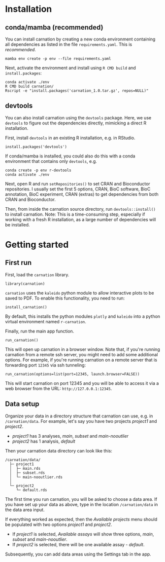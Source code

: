 # Installation

## conda/mamba (recommended)

You can install carnation by creating a new conda environment containing
all dependencies as listed in the file `requirements.yaml`. This is *recommended*.

```
mamba env create -p env --file requirements.yaml
```

Next, activate the environment and install using `R CMD build` and `install.packages`:

```
conda activate ./env
R CMD build carnation/
Rscript -e "install.packages('carnation_1.0.tar.gz', repos=NULL)"
```

## devtools

You can also install carnation using the `devtools` package. Here, we use `devtools` to figure
out the dependencies directly, mimicking a direct R installation.

First, install `devtools` in an existing R installation, e.g. in RStudio.

```
install.packages('devtools')
```

If conda/mamba is installed, you could also do this with a conda environment
that contains only `devtools`, e.g.

```
conda create -p env r-devtools
conda activate ./env
```

Next, open R and run `setRepositories()` to set CRAN and Bioconductor repositories. I usually set the first 5 options,
CRAN, BioC software, BioC annotation, BioC experiment, CRAN (extras) to get dependencies
from both CRAN and Bioconductor.

Then, from inside the carnation source directory, run `devtools::install()` to install carnation. Note: This is
a time-consuming step, especially if working with a fresh R installation, as a large number of dependencies will be installed.

# Getting started

## First run

First, load the `carnation` library.

```
library(carnation)
```

`carnation` uses the `kaleido` python module to allow interactive plots to be
saved to PDF. To enable this functionality, you need to run:

```
install_carnation()
```

By default, this installs the python modules `plotly` and `kaleido` into a python virtual
environment named `r-carnation`.

Finally, run the main app function.

```
run_carnation()
```

This will open up carnation in a browser window. Note that, if you're running carnation
from a remote ssh server, you might need to add some additional options. For example,
if you're running carnation on a remote server that is forwarding port `12345` via
ssh tunneling:

```
run_carnation(options=list(port=12345, launch.browser=FALSE))
```

This will start carnation on port 12345 and you will be able to access it via
a web browser from the URL: `http://127.0.0.1:12345`.

## Data setup

Organize your data in a directory structure that carnation can use, e.g. in `/carnation/data`.
For example, let's say you have two projects *project1* and *project2*.

- *project1* has 3 analyses, *main*, *subset* and *main-nooutlier*
- *project2* has 1 analysis, *default*

Then your carnation data directory can look like this:

```
/carnation/data/
  ├─ project1
  │  ├─ main.rds
  │  ├─ subset.rds
  │  └─ main-nooutlier.rds
  │
  └─ project2
     └─ default.rds
```

The first time you run carnation, you will be asked to
choose a data area. If you have set up your data as above, type in the
location `/carnation/data` in the data area input.

If everything worked as expected, then the *Available projects* menu should be populated with two options *project1* and *project2*.

- If *project1* is selected, *Available assays* will show three options, *main*, *subset* and *main-nooutlier*.
- If *project2* is selected, there will be one available assay - *default*.

Subsequently, you can add data areas using the Settings tab in the app.
